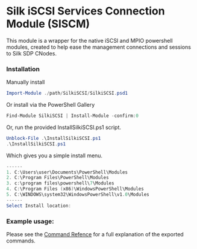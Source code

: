 # Silk iSCSI Services Connection Module (SISCM)
This module is a wrapper for the native iSCSI and MPIO powershell modules, created to help ease the management connections and sessions to Silk SDP CNodes.

### Installation
Manually install
```powershell
Import-Module ./path/SilkiSCSI/SilkiSCSI.psd1
```

Or install via the PowerShell Gallery
```powershell
Find-Module SilkiSCSI | Install-Module -confirm:0
```

Or, run the provided InstallSilkiSCSI.ps1 script.
```powershell
Unblock-File .\InstallSilkiSCSI.ps1
.\InstallSilkiSCSI.ps1
```
Which gives you a simple install menu.
```powershell
------
1. C:\Users\user\Documents\PowerShell\Modules
2. C:\Program Files\PowerShell\Modules
3. c:\program files\powershell\7\Modules
4. C:\Program Files (x86)\WindowsPowerShell\Modules
5. C:\WINDOWS\system32\WindowsPowerShell\v1.0\Modules
------
Select Install location:
```

### Example usage:
Please see the [Command Refence](./Documents/Command_Reference.md) for a full explanation of the exported commands.


